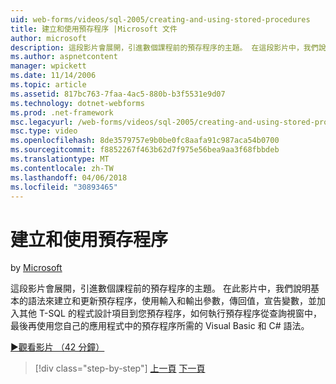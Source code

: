```yaml
---
uid: web-forms/videos/sql-2005/creating-and-using-stored-procedures
title: 建立和使用預存程序 |Microsoft 文件
author: microsoft
description: 這段影片會展開，引進數個課程前的預存程序的主題。 在這段影片中，我們說明基本的語法來建立和更新...
ms.author: aspnetcontent
manager: wpickett
ms.date: 11/14/2006
ms.topic: article
ms.assetid: 817bc763-7faa-4ac5-880b-b3f5531e9d07
ms.technology: dotnet-webforms
ms.prod: .net-framework
msc.legacyurl: /web-forms/videos/sql-2005/creating-and-using-stored-procedures
msc.type: video
ms.openlocfilehash: 8de3579757e9b0be0fc8aafa91c987aca54b0700
ms.sourcegitcommit: f8852267f463b62d7f975e56bea9aa3f68fbbdeb
ms.translationtype: MT
ms.contentlocale: zh-TW
ms.lasthandoff: 04/06/2018
ms.locfileid: "30893465"
---
```

<a name="creating-and-using-stored-procedures"></a>建立和使用預存程序
====================
by [Microsoft](https://github.com/microsoft)

這段影片會展開，引進數個課程前的預存程序的主題。 在此影片中，我們說明基本的語法來建立和更新預存程序，使用輸入和輸出參數，傳回值，宣告變數，並加入其他 T-SQL 的程式設計項目到您預存程序，如何執行預存程序從查詢視窗中，最後再使用您自己的應用程式中的預存程序所需的 Visual Basic 和 C# 語法。

[&#9654;觀看影片 （42 分鐘）](https://channel9.msdn.com/Blogs/ASP-NET-Site-Videos/creating-and-using-stored-procedures)

> [!div class="step-by-step"]
> [上一頁](building-and-customizing-reports-in-business-intelligence-development-studio.md)
> [下一頁](enabling-full-text-search-in-your-text-data.md)
